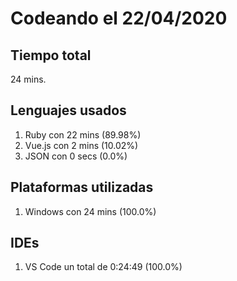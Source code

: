 # Codeando el 22/04/2020

## Tiempo total
24 mins.

## Lenguajes usados
1. Ruby con 22 mins (89.98%)
1. Vue.js con 2 mins (10.02%)
1. JSON con 0 secs (0.0%)

## Plataformas utilizadas
1. Windows con 24 mins (100.0%)

## IDEs
1. VS Code un total de 0:24:49 (100.0%)
